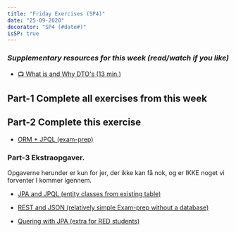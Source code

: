 ```yaml
---
title: "Friday Exercises (SP4)"
date: "25-09-2020"
decorator: "SP4 (#date#)"
isSP: true
---
```


<!-- REMOVE ME: Setting isSP ensures this pages gets added to the list of Studypoint exercises -->

### _Supplementary resources for this week (read/watch if you like)_

<!--BEGIN guides ##-->

- [:tv: What is and Why DTO's (13 min.)](https://cphbusiness.cloud.panopto.eu/Panopto/Pages/Viewer.aspx?id=b5c3beb7-38b8-4f69-aadc-aac800d62821)
<!--END guides ##-->

## Part-1 Complete all exercises from this week

<!--PeriodExercises Flow-2/week1 PeriodExercises-->

## Part-2 Complete this exercise

 <!--BEGIN exercises_exam-prep ##-->

- [ORM + JPQL (exam-prep)](https://docs.google.com/document/d/1Vm1sa-aGGsMZQB4EYIk0Zgkegg6kkyhikCgYQCP6GoQ/edit?usp=sharing)

 <!--END exercises_exam-prep ##-->

### Part-3 Ekstraopgaver.

Opgaverne herunder er kun for jer, der ikke kan få nok, og er IKKE noget vi forventer I kommer igennem.

- [JPA and JPQL (entity classes from existing table)](https://docs.google.com/document/d/1mZ90qI9Itic0scu0D4kXwj4YEvlE7dAm9Js9nDnAtZk/edit?usp=sharing)

- [REST and JSON (relatively simple Exam-prep without a database)](https://docs.google.com/document/d/1SqTQBWib6PHOJB2O8i9LXRy3P4Xx76ZxXPPBdQFMcac/edit?usp=sharing)

- [Quering with JPA (extra for RED students)](https://docs.google.com/document/d/1hgnX_i5gBlzp6s9SLJqsf186-NBolzeVQBBO5qtR6ag/edit?usp=sharing)
